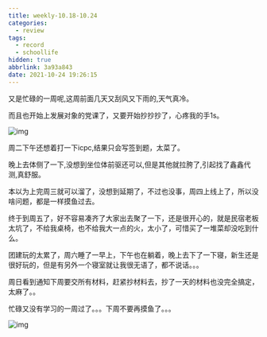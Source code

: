 ```yaml
---
title: weekly-10.18-10.24
categories:
  - review
tags:
  - record
  - schoollife
hidden: true
abbrlink: 3a93a843
date: 2021-10-24 19:26:15
---
```


又是忙碌的一周呢,这周前面几天又刮风又下雨的,天气真冷。

而且也开始上发展对象的党课了，又要开始抄抄抄了，心疼我的手1s。

![img](https://gitee.com/cao_ziqiang/img/raw/master/20211026192841.jpg)

周二下午还想着打一下icpc,结果只会写签到题，太菜了。

晚上去体侧了一下,没想到坐位体前驱还可以,但是其他就拉胯了,引起找了鑫鑫代测,真舒服。

本以为上完周三就可以溜了，没想到延期了，不过也没事，周四上线上了，所以没啥问题，都是一样摸鱼过去。

终于到周五了，好不容易凑齐了大家出去聚了一下，还是很开心的，就是民宿老板太坑了，不给我桌椅，也不给我大一点的火，太小了，可惜买了一堆菜却没吃到什么。

团建玩的太累了，周六睡了一早上，下午也在躺着，晚上去下了一下寝，新生还是很好玩的，但是有另外一个寝室就让我很无语了，都不说话。。。

周日看到通知下周要交所有材料，赶紧抄材料去，抄了一天的材料也没完全搞定，太麻了。。

忙碌又没有学习的一周过了。。。下周不要再摸鱼了。。。

![img](https://gitee.com/cao_ziqiang/img/raw/master/20211026194843.jpg)